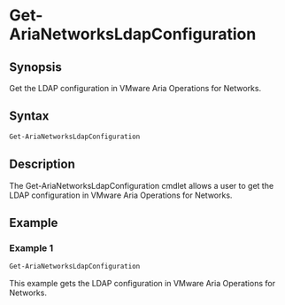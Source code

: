 # Get-AriaNetworksLdapConfiguration

## Synopsis

Get the LDAP configuration in VMware Aria Operations for Networks.

## Syntax

```powershell
Get-AriaNetworksLdapConfiguration
```

## Description

The Get-AriaNetworksLdapConfiguration cmdlet allows a user to get the LDAP configuration in VMware Aria Operations for Networks.

## Example

### Example 1

```powershell
Get-AriaNetworksLdapConfiguration
```

This example gets the LDAP configuration in VMware Aria Operations for Networks.
